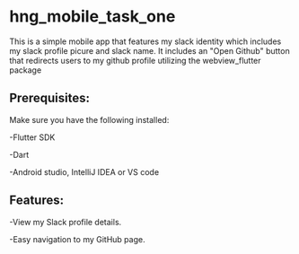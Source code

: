 # hng_mobile_task_one

This is a simple mobile app that features my slack identity which includes my slack profile picure and slack name. It includes an "Open Github" button that redirects users to my github profile utilizing the webview_flutter package

## Prerequisites:

Make sure you have the following installed:

-Flutter SDK

-Dart

-Android studio, IntelliJ IDEA or VS code

## Features:

-View my Slack profile details.

-Easy navigation to my GitHub page.
